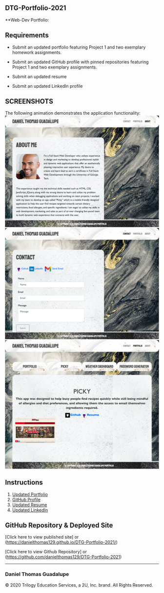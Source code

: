 ## DTG-Portfolio-2021


**Web-Dev Portfolio:



## Requirements

* Submit an updated portfolio featuring Project 1 and two exemplary homework assignments.

* Submit an updated GitHub profile with pinned repositories featuring Project 1 and two exemplary assignments.

* Submit an updated resume

* Submit an updated LinkedIn profile
## SCREENSHOTS

The following animation demonstrates the application functionality:
![dtg](assets/imgs/about.png)
![dtg](assets/imgs/contact.png)
![dtg](assets/imgs/port.png)

## Instructions

1. [Updated Portfolio](https://danielthomas129.github.io/DTG-Portfolio-2021/)
2. [GitHub Profile](https://github.com/danielthomas129)
3. [Updated Resume](#updated-resume)
4. [Updated LinkedIn](https://linkedin.com/in/danieltguadalupe)
## GitHub Repository & Deployed Site


[Click here to view published site] or (https://danielthomas129.github.io/DTG-Portfolio-2021/)

[Click here to view Github Repository] or (https://github.com/danielthomas129/DTG-Portfolio-2021)
- - -

### Daniel Thomas Guadalupe

© 2020 Trilogy Education Services, a 2U, Inc. brand. All Rights Reserved.

